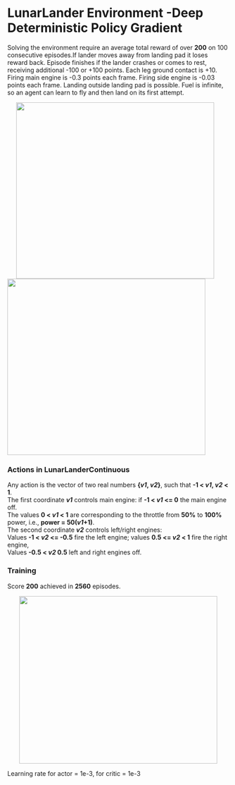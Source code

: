 # LunarLander Environment -Deep Deterministic Policy Gradient

Solving the environment require an average total reward of over **200** on 100 consecutive episodes.If lander moves away from landing pad it loses reward back. Episode finishes if the lander crashes or comes to rest, receiving additional -100 or +100 points. Each leg ground contact is +10. Firing main engine is -0.3 points each frame. Firing side engine is -0.03 points each frame. Landing outside landing pad is possible. Fuel is infinite, so an agent can learn to fly and then land on its first attempt.

<img src="https://github.com/ashutoshtiwari13/Unity-PyBullet-DRL-Hub/blob/master/LunarLander-Env-DDPG/output/LL-sim1.gif" height="400px" width="450px" hspace="20"/><img src="https://github.com/ashutoshtiwari13/Unity-PyBullet-DRL-Hub/blob/master/LunarLander-Env-DDPG/output/LL-sim2.gif" height="400px" width="450px"/>

### Actions in LunarLanderContinuous   

Any action is the vector of two real numbers **{_v1_, _v2_}**, such that **-1 < _v1_, _v2_ < 1**.    
The first coordinate **_v1_** controls main engine: if **-1 < _v1_ <= 0** the main engine off.     
The values  **0 < _v1_ < 1** are corresponding to the throttle from **50%** to **100%** power, i.e., **power = 50(_v1_+1)**.     
The second coordinate **_v2_** controls left/right engines:        
Values  **-1 < _v2_ <= -0.5** fire the left engine; values  **0.5 <= _v2_ <  1** fire the right engine,    
Values  **-0.5 < _v2_ 0.5** left and right engines off.   

### Training

Score **200** achieved in **2560** episodes.
<p align="center">
<img src="https://github.com/ashutoshtiwari13/Unity-PyBullet-DRL-Hub/blob/master/LunarLander-Env-DDPG/output/plot_run1.png" height="380px" width="450px"/>
</p>

Learning rate for actor = 1e-3, for critic = 1e-3
